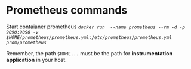 # Prometheus commands
Start contaianer prometheus
_`docker run  --name prometheus --rm -d -p 9090:9090 -v $HOME/prometheus/prometheus.yml:/etc/prometheus/prometheus.yml prom/prometheus`_

  Remember, the path `$HOME...` must be the path for **instrumentation application** in your host.